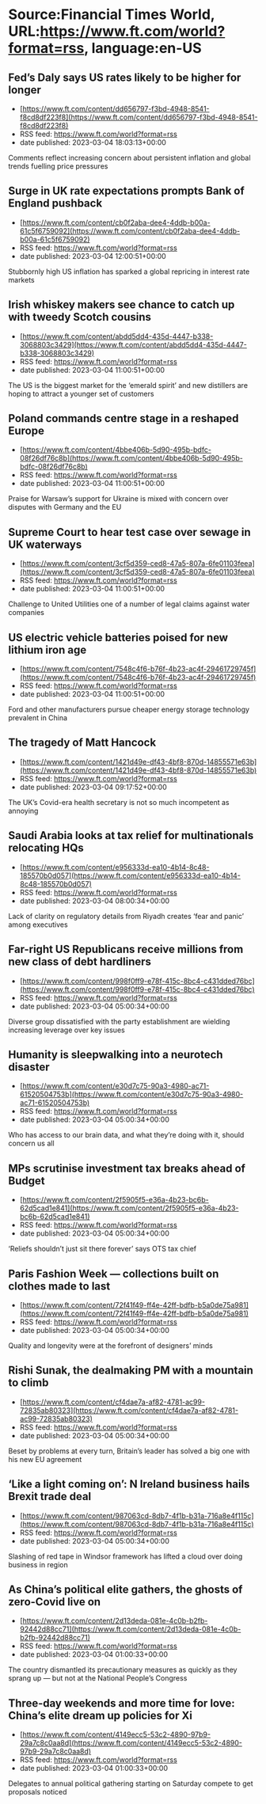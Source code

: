 # Source:Financial Times World, URL:https://www.ft.com/world?format=rss, language:en-US

## Fed’s Daly says US rates likely to be higher for longer
 - [https://www.ft.com/content/dd656797-f3bd-4948-8541-f8cd8df223f8](https://www.ft.com/content/dd656797-f3bd-4948-8541-f8cd8df223f8)
 - RSS feed: https://www.ft.com/world?format=rss
 - date published: 2023-03-04 18:03:13+00:00

Comments reflect increasing concern about persistent inflation and global trends fuelling price pressures

## Surge in UK rate expectations prompts Bank of England pushback
 - [https://www.ft.com/content/cb0f2aba-dee4-4ddb-b00a-61c5f6759092](https://www.ft.com/content/cb0f2aba-dee4-4ddb-b00a-61c5f6759092)
 - RSS feed: https://www.ft.com/world?format=rss
 - date published: 2023-03-04 12:00:51+00:00

Stubbornly high US inflation has sparked a global repricing in interest rate markets

## Irish whiskey makers see chance to catch up with tweedy Scotch cousins
 - [https://www.ft.com/content/abdd5dd4-435d-4447-b338-3068803c3429](https://www.ft.com/content/abdd5dd4-435d-4447-b338-3068803c3429)
 - RSS feed: https://www.ft.com/world?format=rss
 - date published: 2023-03-04 11:00:51+00:00

The US is the biggest market for the ‘emerald spirit’ and new distillers are hoping to attract a younger set of customers

## Poland commands centre stage in a reshaped Europe
 - [https://www.ft.com/content/4bbe406b-5d90-495b-bdfc-08f26df76c8b](https://www.ft.com/content/4bbe406b-5d90-495b-bdfc-08f26df76c8b)
 - RSS feed: https://www.ft.com/world?format=rss
 - date published: 2023-03-04 11:00:51+00:00

Praise for Warsaw’s support for Ukraine is mixed with concern over disputes with Germany and the EU

## Supreme Court to hear test case over sewage in UK waterways
 - [https://www.ft.com/content/3cf5d359-ced8-47a5-807a-6fe01103feea](https://www.ft.com/content/3cf5d359-ced8-47a5-807a-6fe01103feea)
 - RSS feed: https://www.ft.com/world?format=rss
 - date published: 2023-03-04 11:00:51+00:00

Challenge to United Utilities one of a number of legal claims against water companies

## US electric vehicle batteries poised for new lithium iron age
 - [https://www.ft.com/content/7548c4f6-b76f-4b23-ac4f-29461729745f](https://www.ft.com/content/7548c4f6-b76f-4b23-ac4f-29461729745f)
 - RSS feed: https://www.ft.com/world?format=rss
 - date published: 2023-03-04 11:00:51+00:00

Ford and other manufacturers pursue cheaper energy storage technology prevalent in China

## The tragedy of Matt Hancock
 - [https://www.ft.com/content/1421d49e-df43-4bf8-870d-14855571e63b](https://www.ft.com/content/1421d49e-df43-4bf8-870d-14855571e63b)
 - RSS feed: https://www.ft.com/world?format=rss
 - date published: 2023-03-04 09:17:52+00:00

The UK’s Covid-era health secretary is not so much incompetent as annoying

## Saudi Arabia looks at tax relief for multinationals relocating HQs
 - [https://www.ft.com/content/e956333d-ea10-4b14-8c48-185570b0d057](https://www.ft.com/content/e956333d-ea10-4b14-8c48-185570b0d057)
 - RSS feed: https://www.ft.com/world?format=rss
 - date published: 2023-03-04 08:00:34+00:00

Lack of clarity on regulatory details from Riyadh creates ‘fear and panic’ among executives

## Far-right US Republicans receive millions from new class of debt hardliners
 - [https://www.ft.com/content/998f0ff9-e78f-415c-8bc4-c431dded76bc](https://www.ft.com/content/998f0ff9-e78f-415c-8bc4-c431dded76bc)
 - RSS feed: https://www.ft.com/world?format=rss
 - date published: 2023-03-04 05:00:34+00:00

Diverse group dissatisfied with the party establishment are wielding increasing leverage over key issues

## Humanity is sleepwalking into a neurotech disaster
 - [https://www.ft.com/content/e30d7c75-90a3-4980-ac71-61520504753b](https://www.ft.com/content/e30d7c75-90a3-4980-ac71-61520504753b)
 - RSS feed: https://www.ft.com/world?format=rss
 - date published: 2023-03-04 05:00:34+00:00

Who has access to our brain data, and what they’re doing with it, should concern us all

## MPs scrutinise investment tax breaks ahead of Budget
 - [https://www.ft.com/content/2f5905f5-e36a-4b23-bc6b-62d5cad1e841](https://www.ft.com/content/2f5905f5-e36a-4b23-bc6b-62d5cad1e841)
 - RSS feed: https://www.ft.com/world?format=rss
 - date published: 2023-03-04 05:00:34+00:00

‘Reliefs shouldn’t just sit there forever’ says OTS tax chief

## Paris Fashion Week — collections built on clothes made to last
 - [https://www.ft.com/content/72f41f49-ff4e-42ff-bdfb-b5a0de75a981](https://www.ft.com/content/72f41f49-ff4e-42ff-bdfb-b5a0de75a981)
 - RSS feed: https://www.ft.com/world?format=rss
 - date published: 2023-03-04 05:00:34+00:00

Quality and longevity were at the forefront of designers’ minds

## Rishi Sunak, the dealmaking PM with a mountain to climb
 - [https://www.ft.com/content/cf4dae7a-af82-4781-ac99-72835ab80323](https://www.ft.com/content/cf4dae7a-af82-4781-ac99-72835ab80323)
 - RSS feed: https://www.ft.com/world?format=rss
 - date published: 2023-03-04 05:00:34+00:00

Beset by problems at every turn, Britain’s leader has solved a big one with his new EU agreement

## ‘Like a light coming on’: N Ireland business hails Brexit trade deal
 - [https://www.ft.com/content/987063cd-8db7-4f1b-b31a-716a8e4f115c](https://www.ft.com/content/987063cd-8db7-4f1b-b31a-716a8e4f115c)
 - RSS feed: https://www.ft.com/world?format=rss
 - date published: 2023-03-04 05:00:34+00:00

Slashing of red tape in Windsor framework has lifted a cloud over doing business in region

## As China’s political elite gathers, the ghosts of zero-Covid live on
 - [https://www.ft.com/content/2d13deda-081e-4c0b-b2fb-92442d88cc71](https://www.ft.com/content/2d13deda-081e-4c0b-b2fb-92442d88cc71)
 - RSS feed: https://www.ft.com/world?format=rss
 - date published: 2023-03-04 01:00:33+00:00

The country dismantled its precautionary measures as quickly as they sprang up — but not at the National People’s Congress

## Three-day weekends and more time for love: China’s elite dream up policies for Xi
 - [https://www.ft.com/content/4149ecc5-53c2-4890-97b9-29a7c8c0aa8d](https://www.ft.com/content/4149ecc5-53c2-4890-97b9-29a7c8c0aa8d)
 - RSS feed: https://www.ft.com/world?format=rss
 - date published: 2023-03-04 01:00:33+00:00

Delegates to annual political gathering starting on Saturday compete to get proposals noticed

